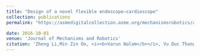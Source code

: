 ```yaml
---
title: "Design of a novel flexible endoscope—cardioscope"
collection: publications
permalink: "https://asmedigitalcollection.asme.org/mechanismsrobotics/article-abstract/8/5/051014/383991"

date: 2016-10-01
venue: 'Journal of Mechanisms and Robotics'
citation: 'Zheng Li,Min Zin Oo, <i><b>Varun Nalam</b></i>, Vu Duc Thang , Honglian1g Ren , Theodoros Kofidis , Haoyong Yu'
---
```





